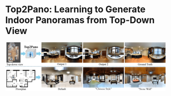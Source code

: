 # Top2Pano: Learning to Generate Indoor Panoramas from Top-Down View

![teaser](assets/teaser.png)


